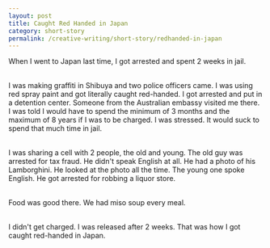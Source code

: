 ```yaml
---
layout: post
title: Caught Red Handed in Japan
category: short-story
permalink: /creative-writing/short-story/redhanded-in-japan
---
```


When I went to Japan last time, I got arrested and spent 2 weeks in jail.
<br /><br />

I was making graffiti in Shibuya and two police officers came. I was using red spray paint and got literally caught red-handed. I got arrested and put in a detention center. Someone from the Australian embassy visited me there. I was told I would have to spend the minimum of 3 months and the maximum of 8 years if I was to be charged. I was stressed. It would suck to spend that much time in jail.
<br /><br />

I was sharing a cell with 2 people, the old and young. The old guy was arrested for tax fraud. He didn't speak English at all. He had a photo of his Lamborghini. He looked at the photo all the time. The young one spoke English. He got arrested for robbing a liquor store.
<br /><br />

Food was good there. We had miso soup every meal.
<br /><br />

I didn't get charged. I was released after 2 weeks. That was how I got caught red-handed in Japan.
<br /><br />
